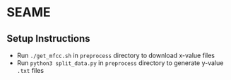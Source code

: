 # SEAME

## Setup Instructions

 - Run ```./get_mfcc.sh``` in ```preprocess``` directory to download x-value files
 - Run ```python3 split_data.py``` in ```preprocess``` directory to generate y-value ```.txt``` files
